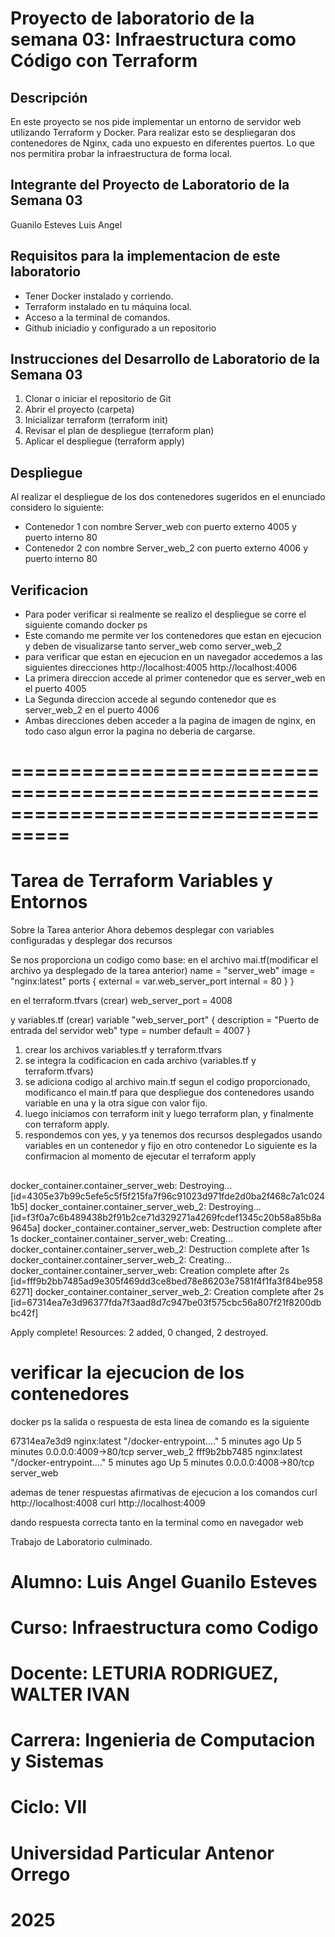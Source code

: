 # Proyecto de laboratorio de la semana 03: Infraestructura como Código con Terraform

## Descripción

En este proyecto se nos pide implementar un entorno de servidor web utilizando Terraform y Docker.
Para realizar esto se despliegaran dos contenedores de Nginx, cada uno expuesto en diferentes puertos.
Lo que nos permitira probar la infraestructura de forma local.

## Integrante del Proyecto de Laboratorio de la Semana 03

Guanilo Esteves Luis Angel

## Requisitos para la implementacion de este laboratorio

- Tener Docker instalado y corriendo.
- Terraform instalado en tu máquina local.
- Acceso a la terminal de comandos.
- Github iniciadio y configurado a un repositorio

## Instrucciones del Desarrollo de Laboratorio de la Semana 03

1. Clonar o iniciar el repositorio de Git
2. Abrir el proyecto (carpeta)
3. Inicializar terraform (terraform init)
4. Revisar el plan de despliegue (terraform plan)
5. Aplicar el despliegue (terraform apply)

## Despliegue
Al realizar el despliegue de los dos contenedores sugeridos en el enunciado considero lo siguiente:
- Contenedor 1 con nombre Server_web con puerto externo 4005 y puerto interno 80
- Contenedor 2 con nombre Server_web_2 con puerto externo 4006 y puerto interno 80

## Verificacion
- Para poder verificar si realmente se realizo el despliegue se corre el siguiente comando
docker ps
- Este comando me permite ver los contenedores que estan en ejecucion y deben de visualizarse tanto server_web como server_web_2
- para verificar que estan en ejecucion en un navegador accedemos a las siguientes direcciones
        http://localhost:4005
        http://localhost:4006
 - La primera direccion accede al primer contenedor que es server_web en el puerto 4005
 - La Segunda direccion accede al segundo contenedor que es server_web_2 en el puerto 4006
 - Ambas direcciones deben acceder a la pagina de imagen de nginx, en todo caso algun error la pagina no deberia de cargarse.
 
===================================================================================
===================================================================================


 # Tarea de Terraform Variables y Entornos

 Sobre la Tarea anterior Ahora debemos desplegar con variables configuradas y desplegar dos recursos

 Se nos proporciona un codigo como base:
 en el archivo mai.tf(modificar el archivo ya desplegado de la tarea anterior)
 name  = "server_web"
  image = "nginx:latest"
  ports {
    external = var.web_server_port
    internal = 80
  }
}

en el terraform.tfvars (crear)
web_server_port = 4008


y variables.tf (crear)
variable "web_server_port" {
  description = "Puerto de entrada del servidor web"
  type        = number
  default     = 4007
}

1. crear los archivos variables.tf y terraform.tfvars
2. se integra la codificacion en cada archivo (variables.tf y terraform.tfvars)
3. se adiciona codigo al archivo main.tf segun el codigo proporcionado, modificanco el main.tf para que despliegue dos contenedores usando variable en una y la otra sigue con valor fijo.
4. luego iniciamos con terraform init y luego terraform plan, y finalmente con terraform apply.
5. respondemos con yes, y ya tenemos dos recursos desplegados usando variables en un contenedor y fijo en otro contenedor
Lo siguiente es  la confirmacion al momento de ejecutar el terraform apply
##
docker_container.container_server_web: Destroying... [id=4305e37b99c5efe5c5f5f215fa7f96c91023d971fde2d0ba2f468c7a1c0241b5]
docker_container.container_server_web_2: Destroying... [id=f3f0a7c6b489438b2f91b2ce71d329271a4269fcdef1345c20b58a85b8a9645a]
docker_container.container_server_web: Destruction complete after 1s
docker_container.container_server_web: Creating...
docker_container.container_server_web_2: Destruction complete after 1s
docker_container.container_server_web_2: Creating...
docker_container.container_server_web: Creation complete after 2s [id=fff9b2bb7485ad9e305f469dd3ce8bed78e86203e7581f4f1fa3f84be9586271]
docker_container.container_server_web_2: Creation complete after 2s [id=67314ea7e3d96377fda7f3aad8d7c947be03f575cbc56a807f21f8200dbbc42f]        

Apply complete! Resources: 2 added, 0 changed, 2 destroyed.
##

# verificar la ejecucion de los contenedores
docker ps
la salida o respuesta de esta linea de comando es la siguiente

67314ea7e3d9   nginx:latest   "/docker-entrypoint.…"   5 minutes ago   Up 5 minutes   0.0.0.0:4009->80/tcp   server_web_2
fff9b2bb7485   nginx:latest   "/docker-entrypoint.…"   5 minutes ago   Up 5 minutes   0.0.0.0:4008->80/tcp   server_web

ademas de tener respuestas afirmativas de ejecucion a los comandos
 curl http://localhost:4008
 curl http://localhost:4009

 dando respuesta correcta tanto en la terminal como en navegador web

Trabajo de Laboratorio culminado.
# Alumno: Luis Angel Guanilo Esteves
# Curso: Infraestructura como Codigo
# Docente: LETURIA RODRIGUEZ, WALTER IVAN
# Carrera: Ingenieria de Computacion y Sistemas
# Ciclo: VII
# Universidad Particular Antenor Orrego
# 2025